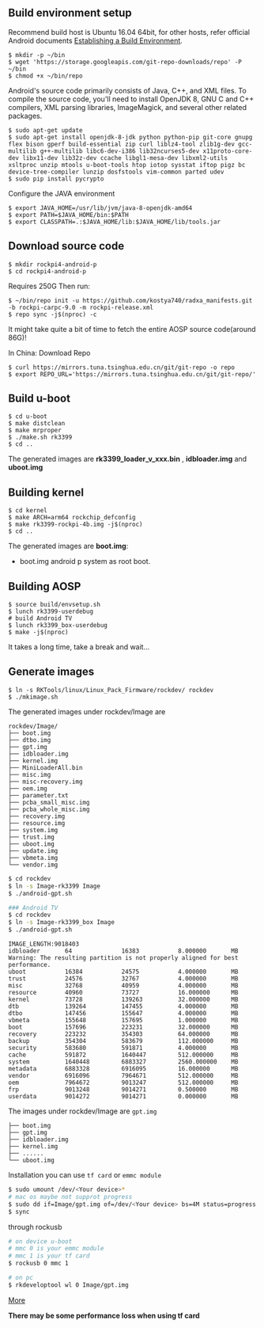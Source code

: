 ## Build environment setup

Recommend build host is Ubuntu 16.04 64bit, for other hosts, refer official Android documents [Establishing a Build Environment](https://source.android.com/setup/build/initializing).


```shell
$ mkdir -p ~/bin
$ wget 'https://storage.googleapis.com/git-repo-downloads/repo' -P ~/bin
$ chmod +x ~/bin/repo
```

Android's source code primarily consists of Java, C++, and XML files. To compile the source code, you'll need to install OpenJDK 8, GNU C and C++ compilers, XML parsing libraries, ImageMagick, and several other related packages.


```shell
$ sudo apt-get update
$ sudo apt-get install openjdk-8-jdk python python-pip git-core gnupg flex bison gperf build-essential zip curl liblz4-tool zlib1g-dev gcc-multilib g++-multilib libc6-dev-i386 lib32ncurses5-dev x11proto-core-dev libx11-dev lib32z-dev ccache libgl1-mesa-dev libxml2-utils xsltproc unzip mtools u-boot-tools htop iotop sysstat iftop pigz bc device-tree-compiler lunzip dosfstools vim-common parted udev
$ sudo pip install pycrypto
```

Configure the JAVA environment

```shell
$ export JAVA_HOME=/usr/lib/jvm/java-8-openjdk-amd64
$ export PATH=$JAVA_HOME/bin:$PATH
$ export CLASSPATH=.:$JAVA_HOME/lib:$JAVA_HOME/lib/tools.jar
```

## Download source code

```shell
$ mkdir rockpi4-android-p
$ cd rockpi4-android-p
```
Requires 250G
Then run:

```shell
$ ~/bin/repo init -u https://github.com/kostya740/radxa_manifests.git -b rockpi-carpc-9.0 -m rockpi-release.xml
$ repo sync -j$(nproc) -c
```
It might take quite a bit of time to fetch the entire AOSP source code(around 86G)!

In China:
Download Repo
```shell
$ curl https://mirrors.tuna.tsinghua.edu.cn/git/git-repo -o repo
$ export REPO_URL='https://mirrors.tuna.tsinghua.edu.cn/git/git-repo/'
```

## Build u-boot

```shell
$ cd u-boot
$ make distclean
$ make mrproper
$ ./make.sh rk3399
$ cd ..
```

The generated images are **rk3399_loader_v_xxx.bin** , **idbloader.img** and **uboot.img**

## Building kernel

```shell
$ cd kernel
$ make ARCH=arm64 rockchip_defconfig
$ make rk3399-rockpi-4b.img -j$(nproc)
$ cd ..
```

The generated images are **boot.img**:

- boot.img android p system as root boot.

## Building AOSP

```shell
$ source build/envsetup.sh
$ lunch rk3399-userdebug
# build Android TV
$ lunch rk3399_box-userdebug
$ make -j$(nproc)
```

It takes a long time, take a break and wait...

## Generate  images
```shell
$ ln -s RKTools/linux/Linux_Pack_Firmware/rockdev/ rockdev
$ ./mkimage.sh
```
The generated images under rockdev/Image are

	rockdev/Image/
	├── boot.img
	├── dtbo.img
	├── gpt.img
	├── idbloader.img
	├── kernel.img
	├── MiniLoaderAll.bin
	├── misc.img
	├── misc-recovery.img
	├── oem.img
	├── parameter.txt
	├── pcba_small_misc.img
	├── pcba_whole_misc.img
	├── recovery.img
	├── resource.img
	├── system.img
	├── trust.img
	├── uboot.img
	├── update.img
	├── vbmeta.img
	└── vendor.img


```bash
$ cd rockdev
$ ln -s Image-rk3399 Image
$ ./android-gpt.sh

### Android TV
$ cd rockdev
$ ln -s Image-rk3399_box Image
$ ./android-gpt.sh
```
```
IMAGE_LENGTH:9018403
idbloader       64              16383           8.000000       MB
Warning: The resulting partition is not properly aligned for best performance.
uboot           16384           24575           4.000000       MB
trust           24576           32767           4.000000       MB
misc            32768           40959           4.000000       MB
resource        40960           73727           16.000000      MB
kernel          73728           139263          32.000000      MB
dtb             139264          147455          4.000000       MB
dtbo            147456          155647          4.000000       MB
vbmeta          155648          157695          1.000000       MB
boot            157696          223231          32.000000      MB
recovery        223232          354303          64.000000      MB
backup          354304          583679          112.000000     MB
security        583680          591871          4.000000       MB
cache           591872          1640447         512.000000     MB
system          1640448         6883327         2560.000000    MB
metadata        6883328         6916095         16.000000      MB
vendor          6916096         7964671         512.000000     MB
oem             7964672         9013247         512.000000     MB
frp             9013248         9014271         0.500000       MB
userdata        9014272         9014271         0.000000       MB
```
The images under rockdev/Image are `gpt.img`

    ├── boot.img
    ├── gpt.img
    ├── idbloader.img
    ├── kernel.img
    ├── ......
    └── uboot.img

Installation
you can use `tf card` or `emmc module`
```bash
$ sudo umount /dev/<Your device>*
# mac os maybe not supprot progress
$ sudo dd if=Image/gpt.img of=/dev/<Your device> bs=4M status=progress
$ sync
```
through rockusb
```bash
# on device u-boot
# mmc 0 is your emmc module
# mmc 1 is your tf card
$ rockusb 0 mmc 1

# on pc
$ rkdeveloptool wl 0 Image/gpt.img
```
[More](https://wiki.radxa.com/Rockpi4/install)

**There may be some performance loss when using tf card**

